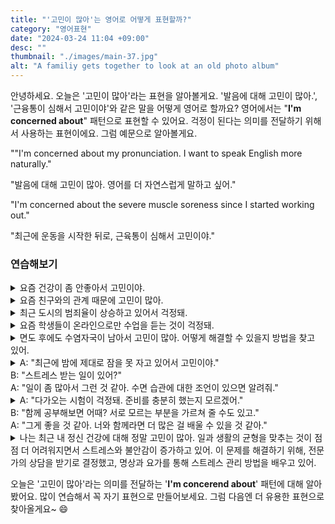 ```yaml
---
title: "'고민이 많아'는 영어로 어떻게 표현할까?"
category: "영어표현"
date: "2024-03-24 11:04 +09:00"
desc: ""
thumbnail: "./images/main-37.jpg"
alt: "A familiy gets together to look at an old photo album"
---
```


안녕하세요. 오늘은 '고민이 많아'라는 표현을 알아볼게요. '발음에 대해 고민이 많아.', '근융통이 심해서 고민이야'와 같은 말을 어떻게 영어로 할까요? 영어에서는 "**I'm concerned about**" 패턴으로 표현할 수 있어요. 걱정이 된다는 의미를 전달하기 위해서 사용하는 표현이에요. 그럼 예문으로 알아볼게요.

""I'm concerned about my pronunciation. I want to speak English more naturally."

"발음에 대해 고민이 많아. 영어를 더 자연스럽게 말하고 싶어."

"I'm concerned about the severe muscle soreness since I started working out."

"최근에 운동을 시작한 뒤로, 근육통이 심해서 고민이야."

### 연습해보기

<details>
  <summary>요즘 건강이 좀 안좋아서 고민이야.</summary>
  <span>I'm concerned about my health these days, as it hasn't been great.</span>
</details>

<details>
  <summary>요즘 친구와의 관계 때문에 고민이 많아.</summary>
  <span>I'm concerned about my relationship with a friend recently.</span>
</details>

<details>
  <summary>최근 도시의 범죄율이 상승하고 있어서 걱정돼.</summary>
<span>I'm concerned about the rising crime rate in the city recently.</span>
</details>

<details>
  <summary>요즘 학생들이 온라인으로만 수업을 듣는 것이 걱정돼.</summary>
  <span>I'm concerned about students only having classes online these days.</span>
</details>

<details>
  <summary>면도 후에도 수염자국이 남아서 고민이 많아. 어떻게 해결할 수 있을지 방법을 찾고 있어.</summary>
<span>I'm concerned about beard shadows even after shaving. I'm looking for ways to resolve this.</span>
</details>

<details>
  <summary>A: "최근에 밤에 제대로 잠을 못 자고 있어서 고민이야."<br>B: "스트레스 받는 일이 있어?"<br>A: "일이 좀 많아서 그런 것 같아. 수면 습관에 대한 조언이 있으면 알려줘."
</summary>
<span>A: "I'm concerned about not being able to sleep well at night recently."<br>B: "Are you stressed about something?"<br>A: "I think it's because of the workload. Let me know if you have any advice for good sleeping habits."</span>

</details>

<details>
  <summary>A: "다가오는 시험이 걱정돼. 준비를 충분히 했는지 모르겠어."<br>B: "함께 공부해보면 어때? 서로 모르는 부분을 가르쳐 줄 수도 있고."<br>A: "그게 좋을 것 같아. 너와 함께라면 더 많은 걸 배울 수 있을 것 같아."</summary>
<span>A: "I'm concerned about the upcoming exam. I'm not sure if I'm fully prepared."<br>B: "How about we study together? We can teach each other parts we don't know."<br>A: "That sounds good. I think I can learn more with you."</span>
</details>

<details>
  <summary>나는 최근 내 정신 건강에 대해 정말 고민이 많아. 일과 생활의 균형을 맞추는 것이 점점 더 어려워지면서 스트레스와 불안감이 증가하고 있어. 이 문제를 해결하기 위해, 전문가의 상담을 받기로 결정했고, 명상과 요가를 통해 스트레스 관리 방법을 배우고 있어.</summary>
<span>I've been deeply concerned about my mental health recently. As it's becoming increasingly difficult to maintain a work-life balance, my stress and anxiety levels have risen. To address this issue, I've decided to seek professional counseling and am learning stress management techniques through meditation and yoga.</span>
</details>

오늘은 '고민이 많아'라는 의미를 전달하는 '**I'm concerend about**' 패턴에 대해 알아봤어요. 많이 연습해서 꼭 자기 표현으로 만들어보세요. 그럼 다음엔 더 유용한 표현으로 찾아올게요~ 😄
